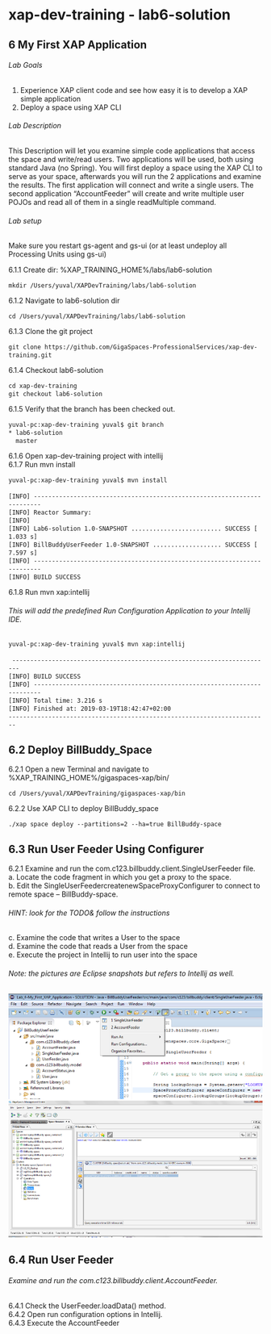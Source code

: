 # xap-dev-training - lab6-solution

## 6 My First XAP Application

###### Lab Goals
1.	Experience XAP client code and see how easy it is to develop a XAP simple application
2.	Deploy a space using XAP CLI

###### Lab Description

This Description will let you examine simple code applications that access the space and write/read users. 
Two applications will be used, both using standard Java (no Spring).
You will first deploy a space using the XAP CLI to serve as your space, 
afterwards you will run the 2 applications and examine the results.
The first application will connect and write a single users. 
The second application “AccountFeeder” will create and write multiple user POJOs
and read all of them in a single readMultiple command.
###### Lab setup
Make sure you restart gs-agent and gs-ui (or at least undeploy all Processing Units using gs-ui)

6.1.1 Create dir: %XAP_TRAINING_HOME%/labs/lab6-solution

    mkdir /Users/yuval/XAPDevTraining/labs/lab6-solution

6.1.2 Navigate to lab6-solution dir

    cd /Users/yuval/XAPDevTraining/labs/lab6-solution

6.1.3 Clone the git project

    git clone https://github.com/GigaSpaces-ProfessionalServices/xap-dev-training.git

6.1.4 Checkout lab6-solution

    cd xap-dev-training
    git checkout lab6-solution
    
6.1.5 Verify that the branch has been checked out.

    yuval-pc:xap-dev-training yuval$ git branch
    * lab6-solution
      master
               
6.1.6 Open xap-dev-training project with intellij <br />
6.1.7 Run mvn install

    yuval-pc:xap-dev-training yuval$ mvn install
    
    [INFO] ------------------------------------------------------------------------
    [INFO] Reactor Summary:
    [INFO] 
    [INFO] Lab6-solution 1.0-SNAPSHOT ......................... SUCCESS [  1.033 s]
    [INFO] BillBuddyUserFeeder 1.0-SNAPSHOT ................... SUCCESS [  7.597 s]
    [INFO] ------------------------------------------------------------------------
    [INFO] BUILD SUCCESS

6.1.8 Run mvn xap:intellij
###### This will add the predefined Run Configuration Application to your Intellij IDE.

    yuval-pc:xap-dev-training yuval$ mvn xap:intellij
    
     ------------------------------------------------------------------------
    [INFO] BUILD SUCCESS
    [INFO] ------------------------------------------------------------------------
    [INFO] Total time: 3.216 s
    [INFO] Finished at: 2019-03-19T18:42:47+02:00
    ------------------------------------------------------------------------

## 6.2  Deploy BillBuddy_Space

6.2.1 Open a new Terminal and navigate to %XAP_TRAINING_HOME%/gigaspaces-xap/bin/ <br />

    cd /Users/yuval/XAPDevTraining/gigaspaces-xap/bin
    
6.2.2 Use XAP CLI to deploy BillBuddy_space

    ./xap space deploy --partitions=2 --ha=true BillBuddy-space

## 6.3	Run User Feeder Using Configurer
6.2.1 Examine and run the com.c123.billbuddy.client.SingleUserFeeder file. <br /> 
a.	Locate the code fragment in which you get a proxy to the space. <br /> 
b.	Edit the SingleUserFeedercreatenewSpaceProxyConfigurer to connect to remote space – BillBuddy-space. <br /> 
###### HINT: look for the TODO& follow the instructions <br />
c.	Examine the code that writes a User to the space <br />
d.	Examine the code that reads a User from the space <br />
e.	Execute the project in Intellij to run user into the space

###### Note: the pictures are Eclipse snapshots but refers to Intellij as well.

![Screenshot](./Pictures/Picture1.png)
![Screenshot](./Pictures/Picture2.png)

## 6.4	Run User Feeder
###### Examine and run the com.c123.billbuddy.client.AccountFeeder. <br />
6.4.1 Check the UserFeeder.loadData() method. <br />
6.4.2 Open run configuration options in Intellij. <br />
6.4.3	Execute the AccountFeeder